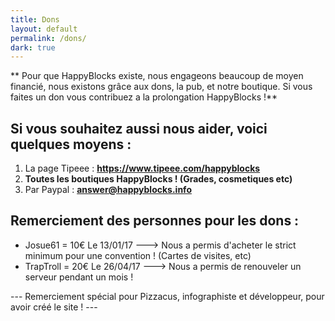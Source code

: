```yaml
---
title: Dons
layout: default
permalink: /dons/
dark: true
---
```


** Pour que HappyBlocks existe, nous engageons beaucoup de moyen financié, nous existons grâce aux dons, la pub, et notre boutique. Si vous faites un don vous contribuez a la prolongation HappyBlocks !**


## Si vous souhaitez aussi nous aider, voici quelques moyens :

 1. La page Tipeee :  **https://www.tipeee.com/happyblocks**
 2. **Toutes les boutiques HappyBlocks ! (Grades, cosmetiques etc)**
 3. Par Paypal : **answer@happyblocks.info**

## Remerciement des personnes pour les dons :

- Josue61 =  10€ Le 13/01/17 ---> Nous a permis d'acheter le strict minimum pour une convention ! (Cartes de visites, etc)
- TrapTroll = 20€ Le 26/04/17 ---> Nous a permis de renouveler un serveur pendant un mois !



--- Remerciement spécial pour Pizzacus, infographiste et développeur, pour avoir créé le site ! ---